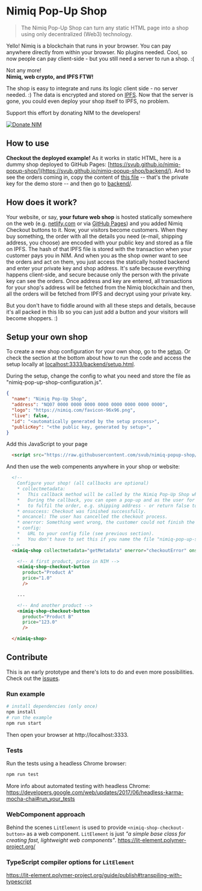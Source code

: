 # Nimiq Pop-Up Shop

> The Nimiq Pop-Up Shop can turn any static HTML page into a shop using only decentralized (Web3) technology.

Yello! Nimiq is a blockchain that runs in your browser. You can pay anywhere directly from within your browser. No plugins needed. Cool, so now people can pay client-side - but you still need a server to run a shop. :(

Not any more!<br>**Nimiq, web crypto, and IPFS FTW!**

The shop is easy to integrate and runs its logic client side - no server needed. :)
The data is encrypted and stored on [IPFS](https://ipfs.io/).
Now that the server is gone, you could even deploy your shop itself to IPFS, no problem.

Support this effort by donating NIM to the developers!

[![Donate NIM](https://www.nimiq.com/accept-donations/img/donationBtnImg/gold-big.svg)](https://safe.nimiq.com/#_request/NQ76YRKFTFVXHXA3HATDDJ0KAH44KCVAKJNS_)

## How to use

**Checkout the deployed example!** As it works in static HTML, here is a dummy shop deployed to GitHub Pages: [https://svub.github.io/nimiq-popup-shop/](https://svub.github.io/nimiq-popup-shop/backend/). And to see the orders coming in, copy the content of [this file](https://svub.github.io/nimiq-popup-shop/demo-private-key.js) -- that's the private key for the demo store -- and then go to [backend/](https://svub.github.io/nimiq-popup-shop/backend/).

## How does it work?

Your website, or say, **your future web shop** is hosted statically somewhere on the web (e.g. [netlify.com](https://www.netlify.com/) or via [GitHub Pages](https://pages.github.com/)) and you added Nimiq Checkout buttons to it. 
Now, your visitors become customers. 
When they buy something, the order with all the details you need (e-mail, shipping address, you choose) are encoded with your public key and stored as a file on IPFS.
The hash of that IPFS file is stored with the transaction when your customer pays you in NIM.
And when you as the shop owner want to see the orders and act on them, 
you just access the statically hosted backend and enter your private key and shop address.
It's safe because everything happens client-side, and secure because only the person with the private key can see the orders. 
Once address and key are entered, 
all transactions for your shop's address will be fetched from the Nimiq blockchain and then, 
all the orders will be fetched from IPFS and decrypt using your private key.

But you don't have to fiddle around with all these steps and details, because it's all packed in this lib so you can just add a button and your visitors will become shoppers. :)

## Setup your own shop

To create a new shop configuration for your own shop, go to the [setup](https://svub.github.io/nimiq-popup-shop/setup.html).
Or check the section at the bottom about how to run the code and access the setup locally at [localhost:3333/backend/setup.html](http://localhost:3333/backend/setup.html).

During the setup, change the config to what you need and store the file as "nimiq-pop-up-shop-configuration.js".

```json
{
  "name": "Nimiq Pop-Up Shop",
  "address": "NQ07 0000 0000 0000 0000 0000 0000 0000 0000",
  "logo": "https://nimiq.com/favicon-96x96.png",
  "live": false,
  "id": "<automatically generated by the setup process>",
  "publicKey": "<the public key, generated by setup>",
}
```

Add this JavaScript to your page

```html
  <script src="https://raw.githubusercontent.com/svub/nimiq-popup-shop/master/dist/nimiq-shop.js">
```

And then use the web compenents anywhere in your shop or website:

```html
  <!--
    Configure your shop! (all callbacks are optional)
    * collectmetadata: 
    *   This callback method will be called by the Nimiq Pop-Up Shop when a customer wants to order.
    *   During the callback, you can open a pop-up and as the user for all additional information that you need 
    *   to fulfil the order, e.g. shipping address - or return false to signal that the user wants to cancel the checkout.
    * onsuccess: Checkout was finished successfully.
    * oncancel: The user has cancelled the checkout process.
    * onerror: Something went wrong, the customer could not finish the checkout process.
    * config: 
    *   URL to your config file (see previous section). 
    *   You don't have to set this if you name the file "nimiq-pop-up-shop-configuration.js" and put it in the same folder.
  -->
  <nimiq-shop collectmetadata="getMetadata" onerror="checkoutError" onsuccess="checkoutSuccess">

    <!-- A first product, price in NIM -->
    <nimiq-shop-checkout-button
      product="Product A"
      price="1.0"
      />

    ...

    <!-- And another product -->
    <nimiq-shop-checkout-button
      product="Product B"
      price="123.0"
      />

  </nimiq-shop>
```

## Contribute

This is an early prototype and there's lots to do and even more possibilities.
Check out the [issues](https://github.com/svub/nimiq-popup-shop/issues).

### Run example

```bash
# install dependencies (only once)
npm install
# run the example
npm run start
```

Then open your browser at http://localhost:3333.

### Tests

Run the tests using a headless Chrome browser:

```bash
npm run test
```

More info about automated testing with headless Chrome: https://developers.google.com/web/updates/2017/06/headless-karma-mocha-chai#run_your_tests

### WebComponent approach

Behind the scenes `LitElement` is used to provide `<nimiq-shop-checkout-button>` as a web component. `LitElement` is just _"a simple base class for creating fast, lightweight web components"_.
https://lit-element.polymer-project.org/

### TypeScript compiler options for `LitElement`

https://lit-element.polymer-project.org/guide/publish#transpiling-with-typescript
